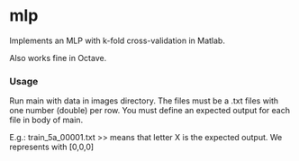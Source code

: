 # mlp

Implements an MLP with k-fold cross-validation in Matlab.

Also works fine in Octave.

### Usage
  Run main with data in images directory.
  The files must be a .txt files with one number (double) per row. You must define an expected output for each file in body of main.
  
  E.g.: train_5a_00001.txt >> means that letter X is the expected output. We represents with [0,0,0]
